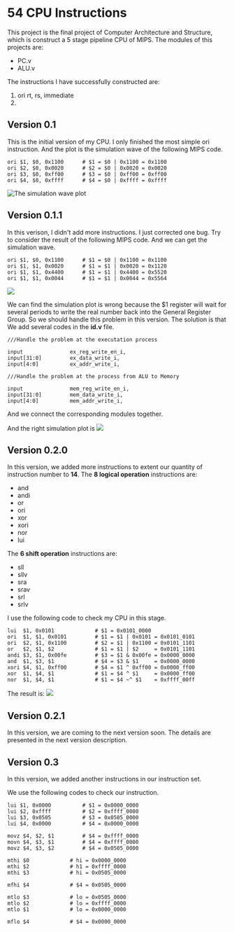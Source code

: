 # 54 CPU Instructions

This project is the final project of Computer Architecture and Structure, which is construct a 5 stage pipeline CPU of MIPS. The modules of this projects are:
* PC.v
* ALU.v


The instructions I have successfully constructed are:
1. ori rt, rs, immediate 
2. 


## Version 0.1
This is the initial version of my CPU. I only finished the most simple ori instruction. And the plot is the simulation wave of the following MIPS code.

```
ori $1, $0, 0x1100		# $1 = $0 | 0x1100 = 0x1100
ori $2, $0, 0x0020		# $2 = $0 | 0x0020 = 0x0020
ori $3, $0, 0xff00		# $3 = $0 | 0xff00 = 0xff00
ori $4, $0, 0xffff		# $4 = $0 | 0xffff = 0xffff
```
![The simulation wave plot](http://i.imgur.com/Av5Cyab.png)

## Version 0.1.1
In this verison, I didn't add more instructions. I just corrected one bug. Try to consider the result of the following MIPS code. And we can get the simulation wave.

```
ori $1, $0, 0x1100		# $1 = $0 | 0x1100 = 0x1100
ori $1, $1, 0x0020		# $1 = $1 | 0x0020 = 0x1120
ori $1, $1, 0x4400		# $1 = $1 | 0x4400 = 0x5520
ori $1, $1, 0x0044		# $1 = $1 | 0x0044 = 0x5564
```

![](http://i.imgur.com/i3AbRoQ.png)

We can find the simulation plot is wrong because the $1 register will wait for several periods to write the real number back into the General Register Group. So we should handle this problem in this version. The solution is that We add several codes in the **id.v** file.

```
///Handle the problem at the executation process

input               ex_reg_write_en_i,
input[31:0]         ex_data_write_i,
input[4:0]          ex_addr_write_i,
   
///Handle the problem at the process from ALU to Memory

input               mem_reg_write_en_i,
input[31:0]         mem_data_write_i,
input[4:0]          mem_addr_write_i,
```

And we connect the corresponding modules together.

And the right simulation plot is 
![](http://i.imgur.com/l7Y1KKn.png)

## Version 0.2.0
In this version, we added more instructions to extent our quantity of instruction number to **14**. The **8 logical operation** instructions are:
* and
* andi
* or
* ori
* xor
* xori
* nor
* lui


The **6 shift operation** instructions are:
- sll
- sllv
- sra
- srav
- srl
- srlv

I use the following code to check my CPU in this stage.

```
lui  $1, 0x0101				# $1 = 0x0101_0000
ori  $1, $1, 0x0101			# $1 = $1 | 0x0101 = 0x0101_0101
ori  $2, $1, 0x1100			# $2 = $1 | 0x1100 = 0x0101_1101
or   $2, $1, $2				# $1 = $1 | $2     = 0x0101_1101
andi $3, $1, 0x00fe			# $3 = $1 & 0x00fe = 0x0000_0000
and  $1, $3, $1				# $4 = $3 & $1 	   = 0x0000_0000
xori $4, $1, 0xff00			# $4 = $1 ^ 0xff00 = 0x0000_ff00
xor  $1, $4, $1				# $1 = $4 ^ $1	   = 0x0000_ff00
nor  $1, $4, $1				# $1 = $4 ~^ $1	   = 0xffff_00ff
```

The result is:
![](http://i.imgur.com/Rj0hpYR.png)

## Version 0.2.1
In this version, we are coming to the next version soon. The details are presented in the next version description.

## Version 0.3
In this version, we added another instructions in our instruction set.

We use the following codes to check our instruction.

```
lui $1, 0x0000			# $1 = 0x0000_0000
lui $2, 0xffff			# $2 = 0xffff_0000
lui $3, 0x0505			# $3 = 0x0505_0000
lui $4, 0x0000			# $4 = 0x0000_0000

movz $4, $2, $1			# $4 = 0xffff_0000
movn $4, $3, $1			# $4 = 0xffff_0000
movz $4, $3, $2			# $4 = 0x0505_0000

mthi $0				# hi = 0x0000_0000
mthi $2 			# h1 = 0xffff_0000
mthi $3				# hi = 0x0505_0000

mfhi $4				# $4 = 0x0505_0000

mtlo $3				# lo = 0x0505_0000
mtlo $2				# lo = 0xffff_0000
mtlo $1				# lo = 0x0000_0000

mflo $4				# $4 = 0x0000_0000
```


